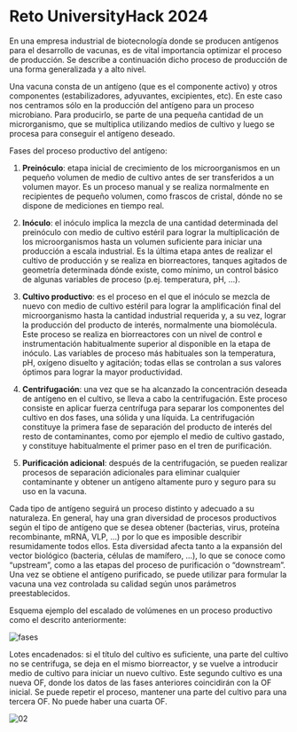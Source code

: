# Reto UniversityHack 2024
En una empresa industrial de biotecnología donde se producen antígenos para el desarrollo de vacunas, es de vital importancia optimizar el proceso de producción. Se describe a continuación dicho proceso de producción de una forma generalizada y a alto nivel.

Una vacuna consta de un antígeno (que es el componente activo) y otros componentes (estabilizadores, adyuvantes, excipientes, etc). En este caso nos centramos sólo en la producción del antígeno para un proceso microbiano. Para producirlo, se parte de una pequeña cantidad de un microrganismo, que se multiplica utilizando medios de cultivo y luego se procesa para conseguir el antígeno deseado.

Fases del proceso productivo del antígeno:

1. **Preinóculo**: etapa inicial de crecimiento de los microorganismos en un pequeño volumen de medio de cultivo antes de ser transferidos a un volumen mayor. Es un proceso manual y se realiza normalmente en recipientes de pequeño volumen, como frascos de cristal, dónde no se dispone de mediciones en tiempo real.

2. **Inóculo**: el inóculo implica la mezcla de una cantidad determinada del preinóculo con medio de cultivo estéril para lograr la multiplicación de los microorganismos hasta un volumen suficiente para iniciar una producción a escala industrial. Es la última etapa antes de realizar el cultivo de producción y se realiza en biorreactores, tanques agitados de geometría determinada dónde existe, como mínimo, un control básico de algunas variables de proceso (p.ej. temperatura, pH, …).

3. **Cultivo productivo**: es el proceso en el que el inóculo se mezcla de nuevo con medio de cultivo estéril para lograr la amplificación final del microorganismo hasta la cantidad industrial requerida y, a su vez, lograr la producción del producto de interés, normalmente una biomolécula. Este proceso se realiza en biorreactores con un nivel de control e instrumentación habitualmente superior al disponible en la etapa de inóculo. Las variables de proceso más habituales son la temperatura, pH, oxígeno disuelto y agitación; todas ellas se controlan a sus valores óptimos para lograr la mayor productividad.

4. **Centrifugación**: una vez que se ha alcanzado la concentración deseada de antígeno en el cultivo, se lleva a cabo la centrifugación. Este proceso consiste en aplicar fuerza centrífuga para separar los componentes del cultivo en dos fases, una sólida y una líquida. La centrifugación constituye la primera fase de separación del producto de interés del resto de contaminantes, como por ejemplo el medio de cultivo gastado, y constituye habitualmente el primer paso en el tren de purificación.

5. **Purificación adicional**: después de la centrifugación, se pueden realizar procesos de separación adicionales para eliminar cualquier contaminante y obtener un antígeno altamente puro y seguro para su uso en la vacuna.

Cada tipo de antígeno seguirá un proceso distinto y adecuado a su naturaleza. En general, hay una gran diversidad de procesos productivos según el tipo de antígeno que se desea obtener (bacterias, virus, proteína recombinante, mRNA, VLP, …) por lo que es imposible describir resumidamente todos ellos. Esta diversidad afecta tanto a la expansión del vector biológico (bacteria, células de mamífero, …), lo que se conoce como “upstream”, como a las etapas del proceso de purificación o “downstream”. Una vez se obtiene el antígeno purificado, se puede utilizar para formular la vacuna una vez controlada su calidad según unos parámetros preestablecidos.

Esquema ejemplo del escalado de volúmenes en un proceso productivo como el descrito anteriormente:

![fases](https://github.com/user-attachments/assets/bbdc04a8-adce-47c1-90e8-bc4da9548bfa)

Lotes encadenados: si el título del cultivo es suficiente, una parte del cultivo no se centrifuga, se deja en el mismo biorreactor, y se vuelve a introducir medio de cultivo para iniciar un nuevo cultivo. Este segundo cultivo es una nueva OF, donde los datos de las fases anteriores coincidirán con la OF inicial. Se puede repetir el proceso, mantener una parte del cultivo para una tercera OF. No puede haber una cuarta OF.

![02](https://github.com/user-attachments/assets/7946a611-846d-403f-806f-693ad5f25fd6)

